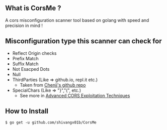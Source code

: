 ## What is CorsMe ?
A cors misconfiguration scanner tool based on golang with speed and precision in mind !

## Misconfiguration type  this scanner can check for

- Reflect Origin checks 
- Prefix Match
- Suffix Match
- Not Esacped Dots
- Null 
- ThirdParties (Like => github.io, repl.it etc.)
  - Taken from [Chenjj's github repo](https://github.com/chenjj/CORScanner/blob/master/origins.json)
- SpecialChars (Like => "}","(", etc.)
  - See more in [Advanced CORS Exploitation Techniques](https://www.corben.io/advanced-cors-techniques/)

## How to Install

```
$ go get -u github.com/shivangx01b/CorsMe
```

